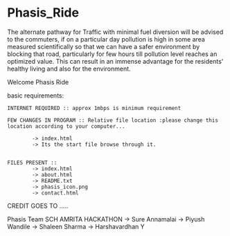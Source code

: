 # Phasis_Ride
The alternate pathway for Traffic with minimal fuel diversion will be advised to the commuters, if on a particular day pollution is high in some area measured scientifically so that we can have a safer environment by blocking that road, particularly for few hours till pollution level reaches an optimized value. This can result in an immense advantage for the residents' healthy living and also for the environment.


Welcome Phasis Ride

basic requirements:



	INTERNET REQUIRED :: approx 1mbps is minimum requirement

	FEW CHANGES IN PROGRAM :: Relative file location :please change this location according to your computer...

			-> index.html
			-> Its the start file browse through it.
			
	
	FILES PRESENT ::
			-> index.html
			-> about.html
			-> README.txt
			-> phasis_icon.png
			-> contact.html


CREDIT GOES TO .....

Phasis Team
SCH AMRITA HACKATHON
        -> Sure Annamalai
				-> Piyush Wandile
				-> Shaleen Sharma
				-> Harshavardhan Y
